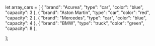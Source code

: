 let array_cars = [
    {
        "brand": "Acurea",
        "type": "car",
        "color": "blue",
        "capacity": 3
    },
    {
        "brand": "Aston Martin",
        "type": "car",
        "color": "red",
        "capacity": 2
    },
    {
        "brand": "Mercedes",
        "type": "car",
        "color": "blue",
        "capacity": 4
    },
    {
        "brand": "BMW",
        "type": "truck",
        "color": "green",
        "capacity": 8
    },

];

